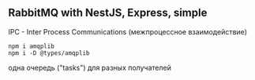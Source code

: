 ## RabbitMQ with NestJS, Express, simple

IPC - Inter Process Communications (межпроцессное взаимодействие)

```
npm i amqplib
npm i -D @types/amqplib
```

одна очередь ("tasks") для разных получателей
